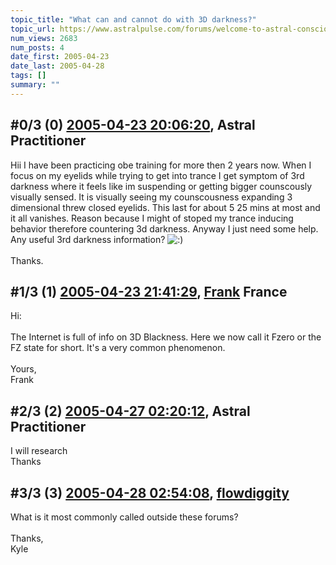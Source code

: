 ```yaml
---
topic_title: "What can and cannot do with 3D darkness?"
topic_url: https://www.astralpulse.com/forums/welcome-to-astral-consciousness!/what-can-and-cannot-do-with-3d-darkness
num_views: 2683
num_posts: 4
date_first: 2005-04-23
date_last: 2005-04-28
tags: []
summary: ""
---
```


## \#0/3 (0) [2005-04-23 20:06:20](https://www.astralpulse.com/forums/index.php?msg=161568), Astral Practitioner  ##
<section>
Hii I have been practicing obe training for more then 2 years now. When I focus on my eyelids while trying to get into trance I get symptom of 3rd darkness where it feels like im suspending or getting bigger counscously visually sensed. It is visually seeing my counscousness expanding 3 dimensional threw closed eyelids. This last for about 5 25 mins at most and it all vanishes. Reason because I might of stoped my trance inducing behavior therefore countering 3d darkness. Anyway I just need some help. Any useful 3rd darkness information?
<img alt=":)" class="smiley" src="https://www.astralpulse.com/forums/Smileys/fugue/smiley.png" title="Smiley"/>
<br>
<br>
Thanks.
</section>

## \#1/3 (1) [2005-04-23 21:41:29](https://www.astralpulse.com/forums/index.php?msg=161573), [Frank](https://www.astralpulse.com/forums/profile/?u=359) France ##
<section>
Hi:
<br>
<br>
The Internet is full of info on 3D Blackness. Here we now call it Fzero or the FZ state for short. It's a very common phenomenon.
<br>
<br>
Yours,
<br>
Frank
</section>

## \#2/3 (2) [2005-04-27 02:20:12](https://www.astralpulse.com/forums/index.php?msg=162000), Astral Practitioner  ##
<section>
I will research
<br>
Thanks
</section>

## \#3/3 (3) [2005-04-28 02:54:08](https://www.astralpulse.com/forums/index.php?msg=162107), [flowdiggity](https://www.astralpulse.com/forums/profile/?u=8346)  ##
<section>
What is it most commonly called outside these forums?
<br>
<br>
Thanks,
<br>
Kyle
</section>